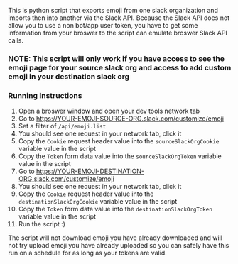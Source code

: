 This is python script that exports emoji from one slack organization and imports then into another via the Slack API. Because the Slack API does not allow you to use a non bot/app user token, you have to get some information from your broswer to the script can emulate broswer Slack API calls.

### NOTE: This script will only work if you have access to see the emoji page for your source slack org and access to add custom emoji in your destination slack org

### Running Instructions

1. Open a broswer window and open your dev tools network tab
1. Go to https://YOUR-EMOJI-SOURCE-ORG.slack.com/customize/emoji
1. Set a filter of `/api/emoji.list`
1. You should see one request in your network tab, click it
1. Copy the `Cookie` request header value into the `sourceSlackOrgCookie` variable value in the script
1. Copy the `Token` form data value into the  `sourceSlackOrgToken` variable value in the script
1. Go to https://YOUR-EMOJI-DESTINATION-ORG.slack.com/customize/emoji
1. You should see one request in your network tab, click it
1. Copy the `Cookie` request header value into the `destinationSlackOrgCookie` variable value in the script
1. Copy the `Token` form data value into the `destinationSlackOrgToken` variable value in the script
1. Run the script :)

The script will not download emoji you have already downloaded and will not try upload emoji you have already uploaded so you can safely have this run on a schedule for as long as your tokens are valid.
